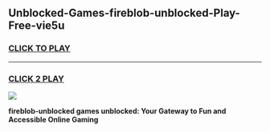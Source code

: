 
## Unblocked-Games-fireblob-unblocked-Play-Free-vie5u
<h3>
<a href="https://premium76.site?title=fireblob-unblocked&ref=19M">CLICK TO PLAY</a></h3>
<hr>

<h3>
<a href="https://premium76.site?title=fireblob-unblocked&ref=19M">CLICK 2 PLAY</a>
  
</h3>

<a href="https://premium76.site?title=fireblob-unblocked&ref=19M"><img src="https://clearcache.store/games.png"></a>


**fireblob-unblocked games unblocked: Your Gateway to Fun and Accessible Online Gaming**
